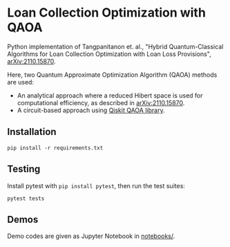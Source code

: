 # Loan Collection Optimization with QAOA

Python implementation of Tangpanitanon et. al., "Hybrid Quantum-Classical Algorithms for Loan Collection Optimization with Loan Loss Provisions", [arXiv:2110.15870](https://arxiv.org/abs/2110.15870).

Here, two Quantum Approximate Optimization Algorithm (QAOA) methods are used:

- An analytical approach where a reduced Hibert space is used for computational efficiency, as described in [arXiv:2110.15870](https://arxiv.org/abs/2110.15870).
- A circuit-based approach using [Qiskit QAOA library](https://qiskit.org/documentation/stubs/qiskit.algorithms.minimum_eigensolvers.QAOA.html).

## Installation

    pip install -r requirements.txt

## Testing
Install pytest with `pip install pytest`, then run the test suites:

    pytest tests

## Demos
Demo codes are given as Jupyter Notebook in [notebooks/](notebooks/).